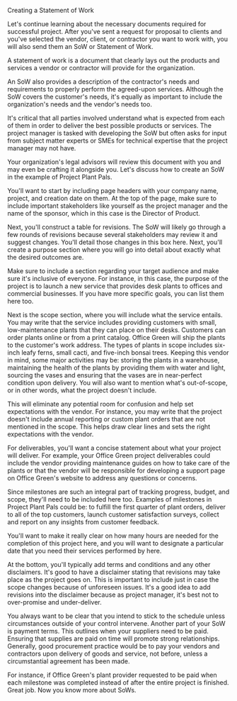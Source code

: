 Creating a Statement of Work

Let's continue learning about the necessary documents required for successful project. After you've sent a request for proposal to clients and you've selected the vendor,
client, or contractor you want to work with, you will also send them an SoW or Statement of Work.

A statement of work is a document that clearly lays out the products and services a vendor or contractor will provide for the organization. 

An SoW also provides a description of the contractor's needs and requirements to properly perform the agreed-upon services. Although the SoW covers the customer's needs,
it's equally as important to include the organization's needs and the vendor's needs too.

It's critical that all parties involved understand what is expected from each of them in order to deliver the best possible products or services. The project manager is
tasked with developing the SoW but often asks for input from subject matter experts or SMEs for technical expertise that the project manager may not have.

Your organization's legal advisors will review this document with you and may even be crafting it alongside you. Let's discuss how to create an SoW in the example of
Project Plant Pals. 

You'll want to start by including page headers with your company name, project, and creation date on them. At the top of the page, make sure to include important 
stakeholders like yourself as the project manager and the name of the sponsor, which in this case is the Director of Product. 

Next, you'll construct a table for revisions. The SoW will likely go through a few rounds of revisions because several stakeholders may review it and suggest changes.
You'll detail those changes in this box here. Next, you'll create a purpose section where you will go into detail about exactly what the desired outcomes are.

Make sure to include a section regarding your target audience and make sure it's inclusive of everyone. For instance, in this case, the purpose of the project is to launch
a new service that provides desk plants to offices and commercial businesses. If you have more specific goals, you can list them here too. 

Next is the scope section, where you will include what the service entails. You may write that the service includes providing customers with small, low-maintenance plants 
that they can place on their desks. Customers can order plants online or from a print catalog. Office Green will ship the plants to the customer's work address. The types
of plants in scope includes six-inch leafy ferns, small cacti, and five-inch bonsai trees. Keeping this vendor in mind, some major activities may be: storing the plants in
a warehouse, maintaining the health of the plants by providing them with water and light, sourcing the vases and ensuring that the vases are in near-perfect condition upon 
delivery. You will also want to mention what's out-of-scope, or in other words, what the project doesn't include.

This will eliminate any potential room for confusion and help set expectations with the vendor. For instance, you may write that the project doesn't include annual reporting
or custom plant orders that are not mentioned in the scope. This helps draw clear lines and sets the right expectations with the vendor.

For deliverables, you'll want a concise statement about what your project will deliver. For example, your Office Green project deliverables could include the vendor
providing maintenance guides on how to take care of the plants or that the vendor will be responsible for developing a support page on Office Green's website to address
any questions or concerns. 

Since milestones are such an integral part of tracking progress, budget, and scope, they'll need to be included here too. Examples of milestones in Project Plant Pals 
could be: to fulfill the first quarter of plant orders, deliver to all of the top customers, launch customer satisfaction surveys, collect and report on any insights
from customer feedback. 

You'll want to make it really clear on how many hours are needed for the completion of this project here, and you will want to designate a particular date that you need
their services performed by here.

At the bottom, you'll typically add terms and conditions and any other disclaimers. It's good to have a disclaimer stating that revisions may take place as the project 
goes on. This is important to include just in case the scope changes because of unforeseen issues. It's a good idea to add revisions into the disclaimer because as
project manager, it's best not to over-promise and under-deliver.

You always want to be clear that you intend to stick to the schedule unless circumstances outside of your control intervene. Another part of your SoW is payment terms. 
This outlines when your suppliers need to be paid. Ensuring that supplies are paid on time will promote strong relationships. Generally, good procurement practice would 
be to pay your vendors and contractors upon delivery of goods and service, not before, unless a circumstantial agreement has been made.

For instance, if Office Green's plant provider requested to be paid when each milestone was completed instead of after the entire project is finished. Great job. Now you 
know more about SoWs. 
